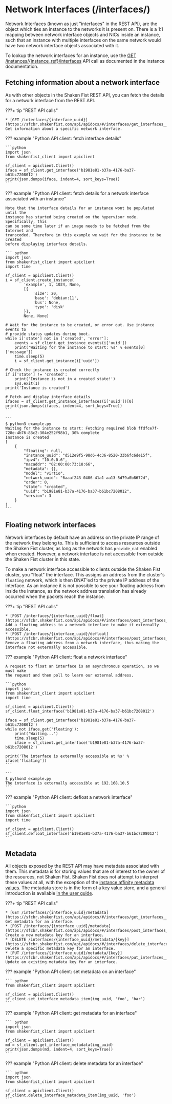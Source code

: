 # Network Interfaces (/interfaces/)

Network Interfaces (known as just "interfaces" in the REST API), are the object
which ties an instance to the networks it is present on. There is a 1:1 mapping
between network interface objects and NICs inside an instance, such that an
instance with multiple interfaces on the same network would have two network
interface objects associated with it.

To lookup the network interfaces for an instance, use the
[GET /instances/{instance_ref}/interfaces](/developer_guide/api_reference/instances/#other-instance-information) API call as documented in the instance documentation.

## Fetching information about a network interface

As with other objects in the Shaken Fist REST API, you can fetch the details for
a network interface from the REST API.

???+ tip "REST API calls"

    * [GET /interfaces/{interface_uuid}](https://sfcbr.shakenfist.com/api/apidocs/#/interfaces/get_interfaces__interface_uuid_): Get information about a specific network interface.

??? example "Python API client: fetch interface details"

    ```python
    import json
    from shakenfist_client import apiclient

    sf_client = apiclient.Client()
    iface = sf_client.get_interface('b1981e81-b37a-4176-ba37-b61bc7208012')
    print(json.dumps(iface, indent=4, sort_keys=True))
    ```

??? example "Python API client: fetch details for a network interface associated with an instance"

    Note that the interface details for an instance wont be populated until the
    instance has started being created on the hypervisor node. Specifically, this
    can be some time later if an image needs to be fetched from the Internet and
    transcoded. Therefore in this example we wait for the instance to be created
    before displaying interface details.

    ``` python
    import json
    from shakenfist_client import apiclient
    import time

    sf_client = apiclient.Client()
    i = sf_client.create_instance(
            'example', 1, 1024, None,
            [{
                'size': 20,
                'base': 'debian:11',
                'bus': None,
                'type': 'disk'
            }],
            None, None)

    # Wait for the instance to be created, or error out. Use instance events to
    # provide status updates during boot.
    while i['state'] not in ['created', 'error']:
        events = sf_client.get_instance_events(i['uuid'])
        print('Waiting for the instance to start: %s' % events[0]['message'])
        time.sleep(5)
        i = sf_client.get_instance(i['uuid'])

    # Check the instance is created correctly
    if i['state'] != 'created':
        print('Instance is not in a created state!')
        sys.exit(1)
    print('Instance is created')

    # Fetch and display interface details
    ifaces = sf_client.get_instance_interfaces(i['uuid'])[0]
    print(json.dumps(ifaces, indent=4, sort_keys=True))
    ```

    ```
    $ python3 example.py
    Waiting for the instance to start: Fetching required blob ffdfce7f-728e-4b76-83c2-304e252f98b1, 30% complete
    Instance is created
    [
        {
            "floating": null,
            "instance_uuid": "d512e9f5-98d6-4c36-8520-33b6fc6de15f",
            "ipv4": "10.0.0.6",
            "macaddr": "02:00:00:73:18:66",
            "metadata": {},
            "model": "virtio",
            "network_uuid": "6aaaf243-0406-41a1-aa13-5d79a0b8672d",
            "order": 0,
            "state": "created",
            "uuid": "b1981e81-b37a-4176-ba37-b61bc7208012",
            "version": 3
        }
    ]
    ```

## Floating network interfaces

Network interfaces by default have an address on the private IP range of the
network they belong to. This is sufficient to access resources outside the
Shaken Fist cluster, as long as the network has `provide_nat` enabled when
created. However, a network interface is not accessible from outside the
Shaken Fist cluster in this state.

To make a network interface accessible to clients outside the Shaken Fist
cluster, you "float" the interface. This assigns an address from the cluster's
`floating` network, which is then DNAT'ed to the private IP address of the
interface. As an instance it is not possible to see your floating address
from inside the instance, as the network address translation has already
occurred when the packets reach the instance.

???+ tip "REST API calls"

    * [POST /interfaces/{interface_uuid}/float](https://sfcbr.shakenfist.com/api/apidocs/#/interfaces/post_interfaces__interface_uuid__float): Add a floating address to a network interface to make it externally accessible.
    * [POST /interfaces/{interface_uuid}/defloat](https://sfcbr.shakenfist.com/api/apidocs/#/interfaces/post_interfaces__interface_uuid__defloat): Remove a floating address from a network interface, thus making the interface not externally accessible.

??? example "Python API client: float a network interface"

    A request to float an interface is an asynchronous operation, so we must make
    the request and then poll to learn our external address.

    ```python
    import json
    from shakenfist_client import apiclient
    import time

    sf_client = apiclient.Client()
    sf_client.float_interface('b1981e81-b37a-4176-ba37-b61bc7208012')

    iface = sf_client.get_interface('b1981e81-b37a-4176-ba37-b61bc7208012')
    while not iface.get('floating'):
        print('Waiting...')
        time.sleep(5)
        iface = sf_client.get_interface('b1981e81-b37a-4176-ba37-b61bc7208012')

    print('The interface is externally accessible at %s' % iface['floating'])
    ```

    ```
    $ python3 example.py
    The interface is externally accessible at 192.168.10.5
    ```

??? example "Python API client: defloat a network interface"

    ```python
    import json
    from shakenfist_client import apiclient
    import time

    sf_client = apiclient.Client()
    sf_client.defloat_interface('b1981e81-b37a-4176-ba37-b61bc7208012')
    ```

## Metadata

All objects exposed by the REST API may have metadata associated with them. This
metadata is for storing values that are of interest to the owner of the resources,
not Shaken Fist. Shaken Fist does not attempt to interpret these values at all,
with the exception of the [instance affinity metadata values](/user_guide/affinity/).
The metadata store is in the form of a key value store, and a general introduction
is available [in the user guide](/user_guide/metadata/).

???+ tip "REST API calls"

    * [GET ​/interfaces​/{interface_uuid}​/metadata](https://sfcbr.shakenfist.com/api/apidocs/#/interfaces/get_interfaces__interface_uuid__metadata): Get metadata for an interface.
    * [POST /interfaces/{interface_uuid}/metadata](https://sfcbr.shakenfist.com/api/apidocs/#/interfaces/post_interfaces__interface_uuid__metadata): Create a new metadata key for an interface.
    * [DELETE /interfaces/{interface_uuid}/metadata/{key}](https://sfcbr.shakenfist.com/api/apidocs/#/interfaces/delete_interfaces__interface_uuid__metadata__key_): Delete a specific metadata key for an interface.
    * [PUT /interfaces/{interface_uuid}/metadata/{key}](https://sfcbr.shakenfist.com/api/apidocs/#/interfaces/put_interfaces__interface_uuid__metadata__key_): Update an existing metadata key for an interface.

??? example "Python API client: set metadata on an interface"

    ``` python
    from shakenfist_client import apiclient

    sf_client = apiclient.Client()
    sf_client.set_interface_metadata_item(img_uuid, 'foo', 'bar')
    ```

??? example "Python API client: get metadata for an interface"

    ``` python
    import json
    from shakenfist_client import apiclient

    sf_client = apiclient.Client()
    md = sf_client.get_interface_metadata(img_uuid)
    print(json.dumps(md, indent=4, sort_keys=True))
    ```

??? example "Python API client: delete metadata for an interface"

    ``` python
    import json
    from shakenfist_client import apiclient

    sf_client = apiclient.Client()
    sf_client.delete_interface_metadata_item(img_uuid, 'foo')
    ```